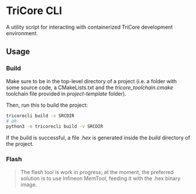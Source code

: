 # TriCore CLI
A utility script for interacting with containerized TriCore development environment.

## Usage
### Build

Make sure to be in the top-level directory of a project (i.e. a folder with some source code, a CMakeLists.txt and the _tricore\_toolchain.cmake_ toolchain file provided in _project-template_ folder).

Then, run this to build the project:
```bash
tricorecli build -v SRCDIR
# OR
python3 -m tricorecli build -v SRCDIR
```

If the build is successful, a file _.hex_ is generated inside the _build_ directory of the project.

### Flash
> The flash tool is work in progress; at the moment, the preferred solution is to use Infineon MemTool, feeding it with the .hex binary image.